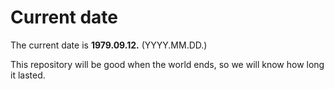 # Current date

The current date is **1979.09.12.** (YYYY.MM.DD.)

This repository will be good when the world ends, so we will know how long it lasted.